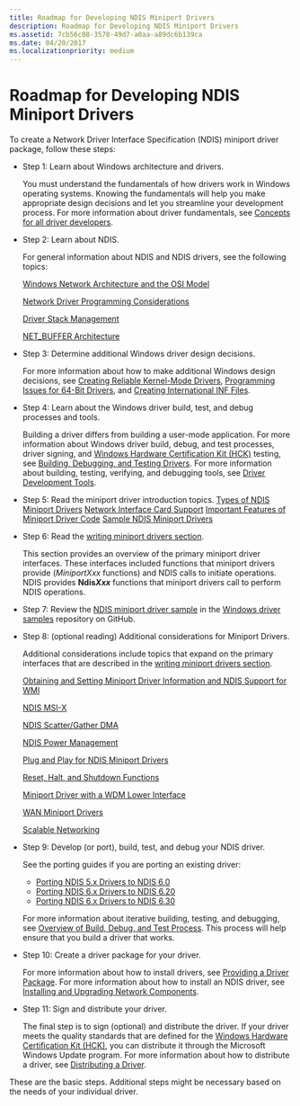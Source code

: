 ```yaml
---
title: Roadmap for Developing NDIS Miniport Drivers
description: Roadmap for Developing NDIS Miniport Drivers
ms.assetid: 7cb56c08-3578-49d7-a0aa-a89dc6b139ca
ms.date: 04/20/2017
ms.localizationpriority: medium
---
```


# Roadmap for Developing NDIS Miniport Drivers


To create a Network Driver Interface Specification (NDIS) miniport driver package, follow these steps:

-   Step 1: Learn about Windows architecture and drivers.

    You must understand the fundamentals of how drivers work in Windows operating systems. Knowing the fundamentals will help you make appropriate design decisions and let you streamline your development process. For more information about driver fundamentals, see [Concepts for all driver developers](https://msdn.microsoft.com/library/windows/hardware/ff554731).

-   Step 2: Learn about NDIS.

    For general information about NDIS and NDIS drivers, see the following topics:

    [Windows Network Architecture and the OSI Model](windows-network-architecture-and-the-osi-model.md)

    [Network Driver Programming Considerations](network-driver-programming-considerations.md)

    [Driver Stack Management](driver-stack-management.md)

    [NET\_BUFFER Architecture](net-buffer-architecture.md)

-   Step 3: Determine additional Windows driver design decisions.

    For more information about how to make additional Windows design decisions, see [Creating Reliable Kernel-Mode Drivers](https://msdn.microsoft.com/library/windows/hardware/ff542904), [Programming Issues for 64-Bit Drivers](https://msdn.microsoft.com/library/windows/hardware/ff559923), and [Creating International INF Files](https://msdn.microsoft.com/library/windows/hardware/ff540208).

-   Step 4: Learn about the Windows driver build, test, and debug processes and tools.

    Building a driver differs from building a user-mode application. For more information about Windows driver build, debug, and test processes, driver signing, and [Windows Hardware Certification Kit (HCK)](https://go.microsoft.com/fwlink/p/?LinkId=733613) testing, see [Building, Debugging, and Testing Drivers](https://msdn.microsoft.com/windows-drivers/develop/visual_studio_driver_development_environment). For more information about building, testing, verifying, and debugging tools, see [Driver Development Tools](https://msdn.microsoft.com/library/windows/hardware/ff545440).

-   Step 5: Read the miniport driver introduction topics.
    [Types of NDIS Miniport Drivers](types-of-ndis-miniport-drivers.md)
    [Network Interface Card Support](network-interface-card-support.md)
    [Important Features of Miniport Driver Code](important-features-of-miniport-driver-code.md)
    [Sample NDIS Miniport Drivers](sample-ndis-miniport-drivers.md)
-   Step 6: Read the [writing miniport drivers section](writing-ndis-miniport-drivers.md).

    This section provides an overview of the primary miniport driver interfaces. These interfaces included functions that miniport drivers provide (*MiniportXxx* functions) and NDIS calls to initiate operations. NDIS provides **Ndis*Xxx*** functions that miniport drivers call to perform NDIS operations.

-   Step 7: Review the [NDIS miniport driver sample](http://go.microsoft.com/fwlink/p/?LinkId=617918) in the [Windows driver samples](http://go.microsoft.com/fwlink/p/?LinkId=616507) repository on GitHub.

-   Step 8: (optional reading) Additional considerations for Miniport Drivers.

    Additional considerations include topics that expand on the primary interfaces that are described in the [writing miniport drivers section](writing-ndis-miniport-drivers.md).

    [Obtaining and Setting Miniport Driver Information and NDIS Support for WMI](obtaining-and-setting-miniport-driver-information-and-ndis-support-for.md)

    [NDIS MSI-X](ndis-msi-x.md)

    [NDIS Scatter/Gather DMA](ndis-scatter-gather-dma.md)

    [NDIS Power Management](ndis-power-management.md)

    [Plug and Play for NDIS Miniport Drivers](plug-and-play-for-ndis-miniport-drivers.md)

    [Reset, Halt, and Shutdown Functions](reset--halt--and-shutdown-functions.md)

    [Miniport Driver with a WDM Lower Interface](https://msdn.microsoft.com/library/windows/hardware/ff560532)

    [WAN Miniport Drivers](wan-miniport-drivers.md)

    [Scalable Networking](https://msdn.microsoft.com/library/windows/hardware/ff570735)

-   Step 9: Develop (or port), build, test, and debug your NDIS driver.

    See the porting guides if you are porting an existing driver:

    -   [Porting NDIS 5.x Drivers to NDIS 6.0](porting-ndis-5-x-drivers-to-ndis-6-0.md)
    -   [Porting NDIS 6.x Drivers to NDIS 6.20](porting-ndis-6-x-drivers-to-ndis-6-20.md)
    -   [Porting NDIS 6.x Drivers to NDIS 6.30](porting-ndis-6-x-drivers-to-ndis-6-30.md)

    For more information about iterative building, testing, and debugging, see [Overview of Build, Debug, and Test Process](https://msdn.microsoft.com/windows-drivers/develop/visual_studio_driver_development_environment). This process will help ensure that you build a driver that works.

-   Step 10: Create a driver package for your driver.

    For more information about how to install drivers, see [Providing a Driver Package](https://msdn.microsoft.com/windows-drivers/develop/creating_a_driver_package). For more information about how to install an NDIS driver, see [Installing and Upgrading Network Components](installing-and-upgrading-network-components.md).

-   Step 11: Sign and distribute your driver.

    The final step is to sign (optional) and distribute the driver. If your driver meets the quality standards that are defined for the [Windows Hardware Certification Kit (HCK)](https://go.microsoft.com/fwlink/p/?LinkId=733613), you can distribute it through the Microsoft Windows Update program. For more information about how to distribute a driver, see [Distributing a Driver](https://msdn.microsoft.com/windows-drivers/develop/distributing_a_driver_package_win8).

These are the basic steps. Additional steps might be necessary based on the needs of your individual driver.

 

 






